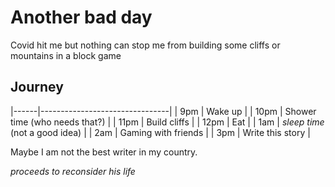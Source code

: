 # Another bad day
Covid hit me but nothing can stop me from building some cliffs or mountains in a block game

## Journey
|------|--------------------------------|
| 9pm  | Wake up                        |
| 10pm | Shower time (who needs that?)  |
| 11pm | Build cliffs                   |
| 12pm | Eat                            |
| 1am  | _sleep time_ (not a good idea) |
| 2am  | Gaming with friends            |
| 3pm  | Write this story               |

Maybe I am not the best writer in my country.

_proceeds to reconsider his life_
